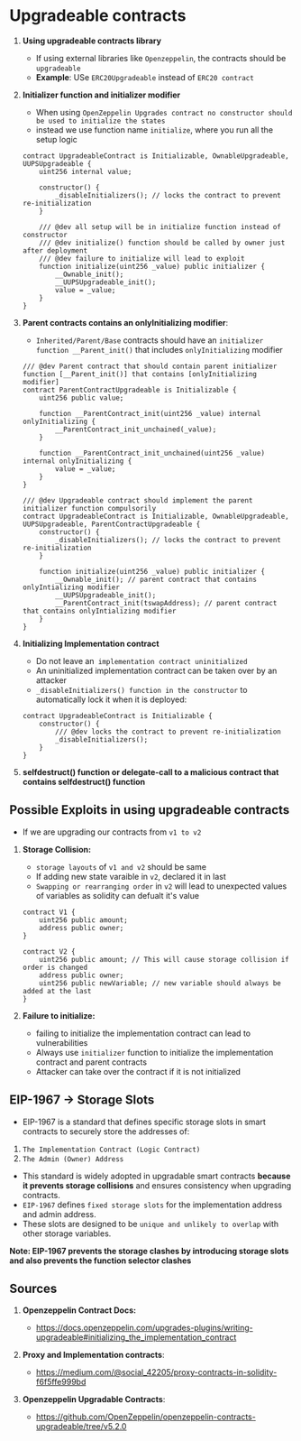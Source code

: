 # Upgradeable contracts

1. **Using upgradeable contracts library** 
    - If using external libraries like `Openzeppelin`, the contracts should be `upgradeable`
    - **Example**: USe `ERC20Upgradeable` instead of `ERC20 contract`


2. **Initializer function and initializer modifier**
    - When using `OpenZeppelin Upgrades contract no constructor should be used to initialize the states`
    - instead we use function name `initialize`, where you run all the setup logic

    ```solidity
    contract UpgradeableContract is Initializable, OwnableUpgradeable, UUPSUpgradeable {
        uint256 internal value;

        constructor() {
            _disableInitializers(); // locks the contract to prevent re-initialization
        }

        /// @dev all setup will be in initialize function instead of constructor
        /// @dev initialize() function should be called by owner just after deployment
        /// @dev failure to initialize will lead to exploit
        function initialize(uint256 _value) public initializer {
            __Ownable_init();
            __UUPSUpgradeable_init();
            value = _value;
        }
    }
    ```




3. **Parent contracts contains an onlyInitializing modifier**:
    - `Inherited/Parent/Base` contracts should have an `initializer function __Parent_init()` that includes `onlyInitializing` modifier

    ```solidity
    /// @dev Parent contract that should contain parent initializer function [__Parent_init()] that contains [onlyInitializing modifier]
    contract ParentContractUpgradeable is Initializable {
        uint256 public value;

        function __ParentContract_init(uint256 _value) internal onlyInitializing {
            __ParentContract_init_unchained(_value);
        }

        function __ParentContract_init_unchained(uint256 _value) internal onlyInitializing {
            value = _value;
        }
    }

    /// @dev Upgradeable contract should implement the parent initializer function compulsorily
    contract UpgradeableContract is Initializable, OwnableUpgradeable, UUPSUpgradeable, ParentContractUpgradeable {
        constructor() {
            _disableInitializers(); // locks the contract to prevent re-initialization
        }

        function initialize(uint256 _value) public initializer {
            __Ownable_init(); // parent contract that contains onlyIntializing modifier
            __UUPSUpgradeable_init();
            __ParentContract_init(tswapAddress); // parent contract that contains onlyIntializing modifier
        }
    }
    ```


   
4. **Initializing Implementation contract**
   - Do not leave an` implementation contract uninitialized`
   -  An uninitialized implementation contract can be taken over by an attacker
   -  `_disableInitializers() function in the constructor` to automatically lock it when it is deployed:

    ```solidity
    contract UpgradeableContract is Initializable {
        constructor() {
            /// @dev locks the contract to prevent re-initialization
            _disableInitializers();
        }
    }
    ```
  

5. **selfdestruct() function or delegate-call to a malicious contract that contains selfdestruct() function**




## **Possible Exploits in using upgradeable contracts**

- If we are upgrading our contracts from `v1 to v2`


1. **Storage Collision:**
    - `storage layouts` of `v1 and v2` should be same
    - If adding new state varaible in `v2`, declared it in last
    - `Swapping or rearranging order` in `v2` will lead to unexpected values of variables as solidity can defualt it's value 

    ```solidity
    contract V1 {
        uint256 public amount;
        address public owner;
    }

    contract V2 {
        uint256 public amount; // This will cause storage collision if order is changed
        address public owner;
        uint256 public newVariable; // new variable should always be added at the last
    }
    ```

2. **Failure to initialize:**
    - failing to initialize the implementation contract can lead to vulnerabilities
    - Always use `initializer` function to initialize the implementation contract and parent contracts
    - Attacker can take over the contract if it is not initialized






## **EIP-1967 -> Storage Slots**

- EIP-1967 is a standard that defines specific storage slots in smart contracts to securely store the addresses of:

1. `The Implementation Contract (Logic Contract)`
2. `The Admin (Owner) Address`

- This standard is widely adopted in upgradable smart contracts **because it prevents storage collisions** and ensures consistency when upgrading contracts.
- `EIP-1967` defines `fixed storage slots` for the implementation address and admin address.
- These slots are designed to be `unique and unlikely to overlap` with other storage variables.


**Note: EIP-1967 prevents the storage clashes by introducing storage slots and also prevents the function selector clashes**





## Sources

1. **Openzeppelin Contract Docs:**
    -  https://docs.openzeppelin.com/upgrades-plugins/writing-upgradeable#initializing_the_implementation_contract
  

2. **Proxy and Implementation contracts**:
   - https://medium.com/@social_42205/proxy-contracts-in-solidity-f6f5ffe999bd


3. **Openzeppelin Upgradable Contracts**:
   -  https://github.com/OpenZeppelin/openzeppelin-contracts-upgradeable/tree/v5.2.0
